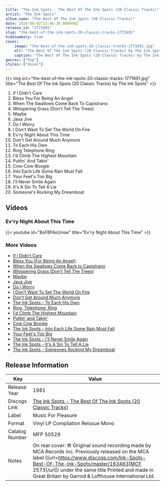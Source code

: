 ```yaml
---
title: "The Ink Spots - The Best Of The Ink Spots (20 Classic Tracks)"
artist: "The Ink Spots"
album_name: "The Best Of The Ink Spots (20 Classic Tracks)"
date: 2020-08-02T13:46:36.000000Z
release_id: "1771691"
slug: "the-best-of-the-ink-spots-20-classic-tracks-1771691"
hideSummary: true
cover:
    image: "the-best-of-the-ink-spots-20-classic-tracks-1771691.jpg"
    alt: "The Best Of The Ink Spots (20 Classic Tracks) by The Ink Spots"
    caption: "The Best Of The Ink Spots (20 Classic Tracks) by The Ink Spots"
genres: ["Pop"]
styles: ["Vocal"]
---
```


{{< img src="the-best-of-the-ink-spots-20-classic-tracks-1771691.jpg" title="The Best Of The Ink Spots (20 Classic Tracks) by The Ink Spots" >}}

<!-- section break -->

1. If I Didn't Care
2. Bless You For Being An Angel
3. When The Swallows Come Back To Capistrano
4. Whispering Grass (Don't Tell The Trees)
5. Maybe
6. Java Jive
7. Do I Worry
8. I Don't Want To Set The World On Fire
9. Ev'ry Night About This Time
10. Don't Get Around Much Anymore
11. To Each His Own
12. Ring Telephone Ring
13. I'd Climb The Highest Mountain
14. Puttin' And Takin'
15. Cow-Cow-Boogie
16. Into Each Life Some Rain Must Fall
17. Your Feet's Too Big
18. I'll Never Smile Again
19. It's A Sin To Tell A Lie
20. Someone's Rocking My Dreamboat

<!-- section break -->




## Videos
### Ev'ry Night About This Time
{{< youtube id="8oFBFAvUnsw" title="Ev'ry Night About This Time" >}}<br>

### More Videos

- [If I Didn't Care](https://www.youtube.com/watch?v=Xt3QYPkoa64)
- [Bless You (For Being An Angel)](https://www.youtube.com/watch?v=XIuNdUNhQ_I)
- [When the Swallows Come Back to Capistrano](https://www.youtube.com/watch?v=X2Fg7eJ7TPU)
- [Whispering Grass (Don't Tell The Trees)](https://www.youtube.com/watch?v=v5rdLrZu6YM)
- [Maybe](https://www.youtube.com/watch?v=cSv7Nq2ia_Y)
- [Java Jive](https://www.youtube.com/watch?v=R9jc0qNvVQk)
- [Do I Worry](https://www.youtube.com/watch?v=Oib5lKejxkQ)
- [I Don't Want To Set The World On Fire](https://www.youtube.com/watch?v=PdLRCvVM8b4)
- [Don't Get Around Much Anymore](https://www.youtube.com/watch?v=tCDbAUtmDzU)
- [The Ink Spots - To Each His Own](https://www.youtube.com/watch?v=vbJTkC5fkvo)
- [Ring, Telephone, Ring](https://www.youtube.com/watch?v=nDJmzW91IhU)
- [I'd Climb The Highest Mountain](https://www.youtube.com/watch?v=o0v1mqjo5lI)
- [Puttin' and Takin'](https://www.youtube.com/watch?v=5kxluBWPwmc)
- [Cow Cow Boogie](https://www.youtube.com/watch?v=XgOrrftfkdM)
- [The Ink Spots - Into Each Life Some Rain Must Fall](https://www.youtube.com/watch?v=ayGkA-vxrMc)
- [Your Feet's Too Big](https://www.youtube.com/watch?v=PbQ9P-_KLII)
- [The Ink Spots - I'll Never Smile Again](https://www.youtube.com/watch?v=zYMdjMdpp8Y)
- [The Ink Spots - It's A Sin To Tell A Lie](https://www.youtube.com/watch?v=kK4JTwcCp_0)
- [The Ink Spots - Someones Rocking My Dreamboat](https://www.youtube.com/watch?v=SR1_sY0_yAo)


## Release Information
|  Key           | Value                                                |
| ---------------| ---------------------------------------------------- |
| Release Year   | 1981                                   |
| Discogs Link   | [The Ink Spots - The Best Of The Ink Spots (20 Classic Tracks)](https://www.discogs.com/release/1771691-The-Ink-Spots-The-Best-Of-The-Ink-Spots-20-Classic-Tracks) |
| Label          | Music For Pleasure |
| Format         | Vinyl LP Compilation Reissue Mono |
| Catalog Number | MFP 50529 |
| Notes | On rear cover: ℗ Original sound recording made by MCA Records Inc. Previously released on the MCA label ([url=https://www.discogs.com/Ink-Spots-Best-Of-The-Ink-Spots/master/163463]MCF 2573[/url]) under the same title Printed and made in Great Britain by Garrod & Lofthouse International Ltd. |